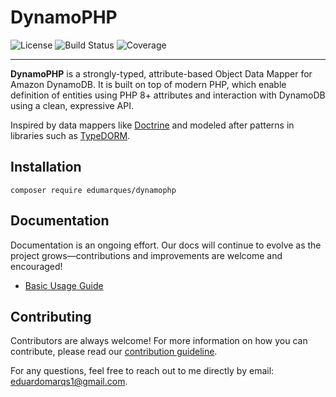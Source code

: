 DynamoPHP
================
![License](https://img.shields.io/github/license/edumarques/dynamophp)
![Build Status](https://github.com/edumarques/dynamophp/actions/workflows/base.yml/badge.svg)
![Coverage](https://codecov.io/gh/edumarques/dynamophp/graph/badge.svg?token=E20936W7JD)

---

**DynamoPHP** is a strongly-typed, attribute-based Object Data Mapper for Amazon DynamoDB. It is built on top of modern
PHP, which enable definition of entities using PHP 8+ attributes and interaction with DynamoDB using a clean, expressive
API.

Inspired by data mappers like [Doctrine](https://www.doctrine-project.org) and modeled after patterns in libraries such
as [TypeDORM](https://github.com/typedorm/typedorm).

## Installation

```
composer require edumarques/dynamophp
```

## Documentation

Documentation is an ongoing effort. Our docs will continue to evolve as the project grows—contributions and
improvements are welcome and encouraged!

- [Basic Usage Guide](docs/basic-guide.md)

## Contributing

Contributors are always welcome! For more information on how you can contribute, please read
our [contribution guideline](CONTRIBUTING.md).

For any questions, feel free to reach out to me directly by email: [eduardomarqs1@gmail.com](mailto:eduardomarqs1@gmail.com).

